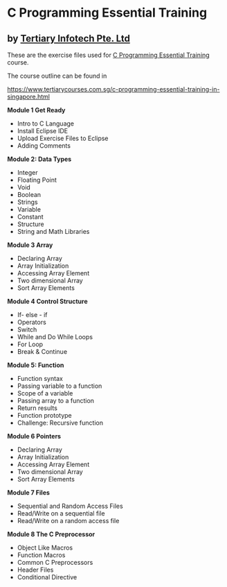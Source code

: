 # C Programming Essential Training
## by [Tertiary Infotech Pte. Ltd](https://www.tertiarycourses.com.sg/)

These are the exercise files used for [C Programming Essential Training](https://www.tertiarycourses.com.sg/c-programming-essential-training-in-singapore.html) course. 

The course outline can be found in 

https://www.tertiarycourses.com.sg/c-programming-essential-training-in-singapore.html

<p><strong>Module 1 Get Ready</strong></p>
<ul>
<li>Intro to C Language</li>
<li>Install Eclipse IDE</li>
<li>Upload Exercise Files to Eclipse</li>
<li>Adding Comments</li>
</ul>
<p><strong>Module 2: Data Types</strong></p>
<ul>
<li>Integer</li>
<li>Floating Point</li>
<li>Void</li>
<li>Boolean</li>
<li>Strings</li>
<li>Variable</li>
<li>Constant</li>
<li>Structure</li>
<li>String and Math Libraries</li>
</ul>
<p><strong>Module 3 Array</strong></p>
<ul>
<li>Declaring Array</li>
<li>Array Initialization</li>
<li>Accessing Array Element</li>
<li>Two dimensional Array</li>
<li>Sort Array Elements</li>
</ul>
<p><strong>Module 4 Control Structure</strong></p>
<ul>
<li>If- else - if</li>
<li>Operators</li>
<li>Switch</li>
<li>While and Do While Loops</li>
<li>For Loop</li>
<li>Break &amp; Continue</li>
</ul>
<p><strong>Module 5: Function</strong></p>
<ul>
<li>Function syntax</li>
<li>Passing variable to a function</li>
<li>Scope of a variable</li>
<li>Passing array to a function</li>
<li>Return results</li>
<li>Function prototype</li>
<li>Challenge: Recursive function</li>
</ul>
<p><strong>Module 6 Pointers</strong></p>
<ul>
<li>Declaring Array</li>
<li>Array Initialization</li>
<li>Accessing Array Element</li>
<li>Two dimensional Array</li>
<li>Sort Array Elements</li>
</ul>
<p><strong>Module 7 Files</strong></p>
<ul>
<li>Sequential and Random Access Files</li>
<li>Read/Write on a sequential file</li>
<li>Read/Write on a random access file</li>
</ul>
<p><strong>Module 8 The C Preprocessor</strong></p>
<ul>
<li>Object Like Macros</li>
<li>Function Macros</li>
<li>Common C Preprocessors</li>
<li>Header Files</li>
<li>Conditional Directive</li>
</ul>
